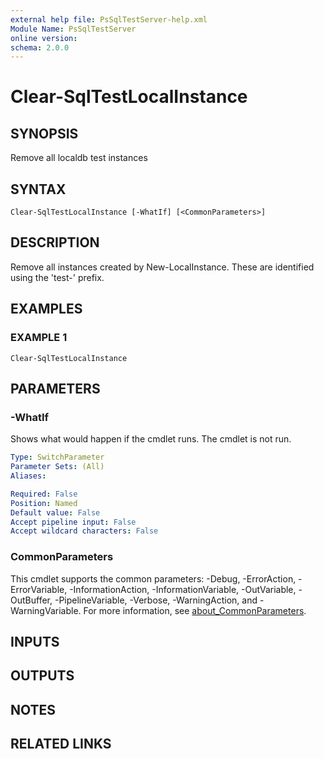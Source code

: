 ```yaml
---
external help file: PsSqlTestServer-help.xml
Module Name: PsSqlTestServer
online version:
schema: 2.0.0
---
```


# Clear-SqlTestLocalInstance

## SYNOPSIS
Remove all localdb test instances

## SYNTAX

```
Clear-SqlTestLocalInstance [-WhatIf] [<CommonParameters>]
```

## DESCRIPTION
Remove all instances created by New-LocalInstance.
These are identified using the 'test-' prefix.

## EXAMPLES

### EXAMPLE 1
```
Clear-SqlTestLocalInstance
```

## PARAMETERS

### -WhatIf
Shows what would happen if the cmdlet runs.
The cmdlet is not run.

```yaml
Type: SwitchParameter
Parameter Sets: (All)
Aliases:

Required: False
Position: Named
Default value: False
Accept pipeline input: False
Accept wildcard characters: False
```

### CommonParameters
This cmdlet supports the common parameters: -Debug, -ErrorAction, -ErrorVariable, -InformationAction, -InformationVariable, -OutVariable, -OutBuffer, -PipelineVariable, -Verbose, -WarningAction, and -WarningVariable. For more information, see [about_CommonParameters](http://go.microsoft.com/fwlink/?LinkID=113216).

## INPUTS

## OUTPUTS

## NOTES

## RELATED LINKS
